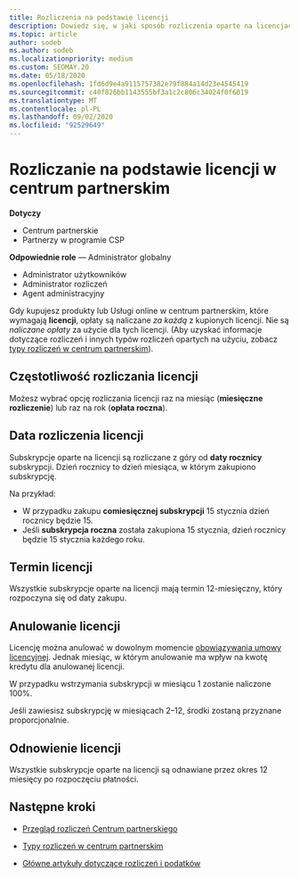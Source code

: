 ```yaml
---
title: Rozliczenia na podstawie licencji
description: Dowiedz się, w jaki sposób rozliczenia oparte na licencjach różnią się od rozliczeń opartych na użyciu w centrum partnerskim, w tym w jaki sposób opłaty są naliczane według licencji (nie za
ms.topic: article
author: sodeb
ms.author: sodeb
ms.localizationpriority: medium
ms.custom: SEOMAY.20
ms.date: 05/18/2020
ms.openlocfilehash: 1fd6d9e4a9115757382e79f884a14d23e4545419
ms.sourcegitcommit: c40f826bb1143555bf3a1c2c806c34024f0f6019
ms.translationtype: MT
ms.contentlocale: pl-PL
ms.lasthandoff: 09/02/2020
ms.locfileid: "92529649"
---
```

# <a name="license-based-billing-in-partner-center"></a>Rozliczanie na podstawie licencji w centrum partnerskim

**Dotyczy**

- Centrum partnerskie
- Partnerzy w programie CSP

**Odpowiednie role** — Administrator globalny
- Administrator użytkowników
- Administrator rozliczeń
- Agent administracyjny

Gdy kupujesz produkty lub Usługi online w centrum partnerskim, które wymagają **licencji**, opłaty są naliczane *za każdą* z kupionych licencji. Nie są *naliczane opłaty* za użycie dla tych licencji. (Aby uzyskać informacje dotyczące rozliczeń i innych typów rozliczeń opartych na użyciu, zobacz [typy rozliczeń w centrum partnerskim](billing-different-types.md)).

## <a name="license-billing-frequency"></a>Częstotliwość rozliczania licencji

Możesz wybrać opcję rozliczania licencji raz na miesiąc (**miesięczne rozliczenie**) lub raz na rok (**opłata roczna**). 

## <a name="billing-date-for-licenses"></a>Data rozliczenia licencji

Subskrypcje oparte na licencji są rozliczane z góry od **daty rocznicy** subskrypcji. Dzień rocznicy to dzień miesiąca, w którym zakupiono subskrypcję.

Na przykład:

- W przypadku zakupu **comiesięcznej subskrypcji** 15 stycznia dzień rocznicy będzie 15.
- Jeśli **subskrypcja roczna** została zakupiona 15 stycznia, dzień rocznicy będzie 15 stycznia każdego roku.

## <a name="license-term"></a>Termin licencji

Wszystkie subskrypcje oparte na licencji mają termin 12-miesięczny, który rozpoczyna się od daty zakupu.

## <a name="license-cancellation"></a>Anulowanie licencji

Licencję można anulować w dowolnym momencie [obowiązywania umowy licencyjnej](#license-term). Jednak miesiąc, w którym anulowanie ma wpływ na kwotę kredytu dla anulowanej licencji.

W przypadku wstrzymania subskrypcji w miesiącu 1 zostanie naliczone 100%.

Jeśli zawiesisz subskrypcję w miesiącach 2–12, środki zostaną przyznane proporcjonalnie.

## <a name="license-renewal"></a>Odnowienie licencji

Wszystkie subskrypcje oparte na licencji są odnawiane przez okres 12 miesięcy po rozpoczęciu płatności.

## <a name="next-steps"></a>Następne kroki

- [Przegląd rozliczeń Centrum partnerskiego](billing-basics.md)

- [Typy rozliczeń w centrum partnerskim](billing-different-types.md)

- [Główne artykuły dotyczące rozliczeń i podatków](billing.md)
